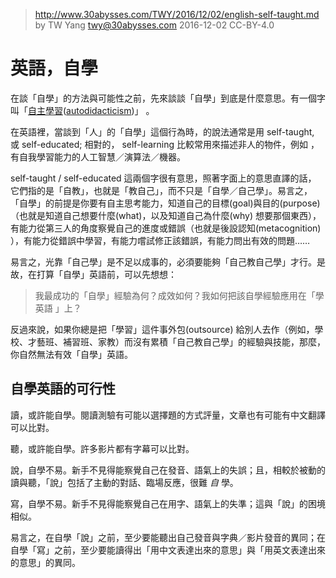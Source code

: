 ﻿> http://www.30abysses.com/TWY/2016/12/02/english-self-taught.md
> by TW Yang <twy@30abysses.com> 2016-12-02 CC-BY-4.0

# 英語，自學

在談「自學」的方法與可能性之前，先來談談「自學」到底是什麼意思。有一個字
叫「[自主學習][1]([autodidacticism][2])」 。

[1]: https://zh.wikipedia.org/zh-tw/%E8%87%AA%E4%B8%BB%E5%AD%B8%E7%BF%92
[2]: https://en.wikipedia.org/wiki/Autodidacticism

在英語裡，當談到「人」的「自學」這個行為時，的說法通常是用 self-taught,
或 self-educated; 相對的， self-learning  比較常用來描述非人的物件，例如
，有自我學習能力的人工智慧／演算法／機器。

self-taught / self-educated 這兩個字很有意思，照著字面上的意思直譯的話，
它們指的是「自教」，也就是「教自己」，而不只是「自學／自己學」。易言之，
「自學」的前提是你要有自主思考能力，知道自己的目標(goal)與目的(purpose)
（也就是知道自己想要什麼(what)，以及知道自己為什麼(why) 想要那個東西），
有能力從第三人的角度察覺自己的進度或錯誤（也就是後設認知(metacognition)
），有能力從錯誤中學習，有能力嚐試修正該錯誤，有能力問出有效的問題……

易言之，光靠「自己學」是不足以成事的，必須要能夠「自己教自己學」才行。是
故，在打算「自學」英語前，可以先想想：

> 我最成功的「自學」經驗為何？成效如何？我如何把該自學經驗應用在「學英語
> 」上？

反過來說，如果你總是把「學習」這件事外包(outsource) 給別人去作（例如，學
校、才藝班、補習班、家教）而沒有累積「自己教自己學」的經驗與技能，那麼，
你自然無法有效「自學」英語。

##  自學英語的可行性

讀，或許能自學。閱讀測驗有可能以選擇題的方式評量，文章也有可能有中文翻譯
可以比對。

聽，或許能自學。許多影片都有字幕可以比對。

說，自學不易。新手不見得能察覺自己在發音、語氣上的失誤；且，相較於被動的
讀與聽，「說」包括了主動的對話、臨場反應，很難 *自* 學。

寫，自學不易。新手不見得能察覺自己在用字、語氣上的失準；這與「說」的困境
相似。

易言之，在自學「說」之前，至少要能聽出自己發音與字典／影片發音的異同；在
自學「寫」之前，至少要能讀得出「用中文表達出來的意思」與「用英文表達出來
的意思」的異同。
